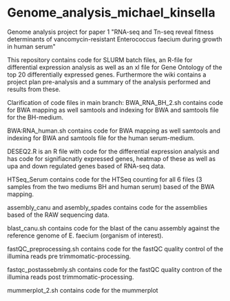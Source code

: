 # Genome_analysis_michael_kinsella
Genome analysis project for paper 1 "RNA-seq and Tn-seq reveal fitness determinants of vancomycin-resistant Enterococcus faecium during growth in human serum"

This repository contains code for SLURM batch files, an R-file for differential expression analysis as well as an xl file for Gene Ontology of the top 20 differentially expressed genes. 
Furthermore the wiki contains a project plan pre-analysis and a summary of the analysis performed and results from these. 

Clarification of code files in main branch: 
BWA_RNA_BH_2.sh contains code for BWA mapping as well samtools and indexing for BWA and samtools file for the BH-medium. 

BWA:RNA_human.sh contains code for BWA mapping as well samtools and indexing for BWA and samtools file for the human serum-medium. 

DESEQ2.R is an R file with code for the differential expression analysis and has code for signifiacnatly expressed genes, heatmap of these as well as upa and down regulated genes based of RNA-seq data. 

HTSeq_Serum contains code for the HTSeq counting for all 6 files (3 samples from the two mediums BH and human serum) based of the BWA mapping. 

assembly_canu and asembly_spades contains code for the assemblies based of the RAW sequencing data. 

blast_canu.sh contains code for the blast of the canu assembly against the reference genome of E. faecium (organism of interest).

fastQC_preprocessing.sh contains code for the fastQC quality control of the illumina reads pre trimmomatic-processing. 

fastqc_postassebmly.sh contains code for the fastQC quality contron of the illumina reads post trimmomatic-processing. 


mummerplot_2.sh contains code for the mummerplot 



